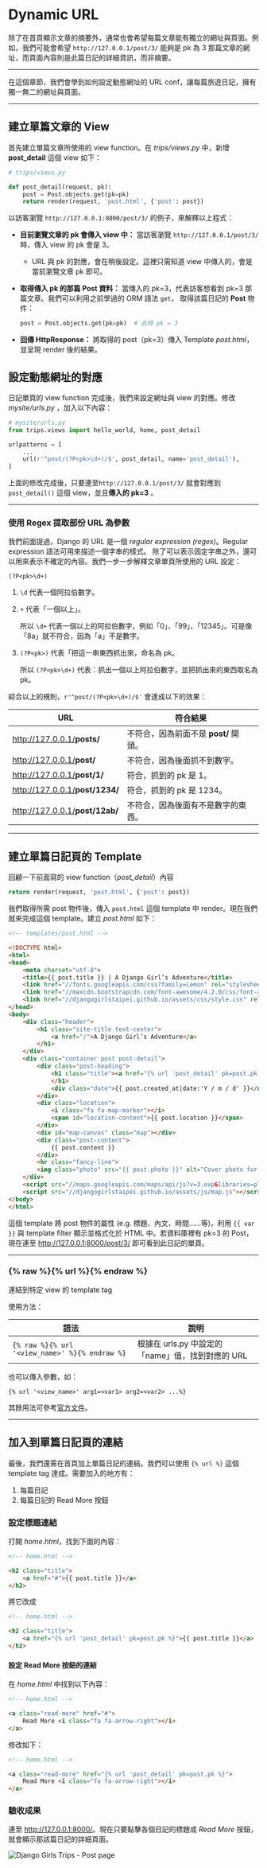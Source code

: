 # Dynamic URL


除了在首頁顯示文章的摘要外，通常也會希望每篇文章能有獨立的網址與頁面。例如，我們可能會希望 `http://127.0.0.1/post/3/` 能夠是 pk 為 3 那篇文章的網址，而頁面內容則是此篇日記的詳細資訊，而非摘要。

---

在這個章節，我們會學到如何設定動態網址的 URL conf，讓每篇旅遊日記，擁有獨一無二的網址與頁面。

---

## 建立單篇文章的 View

首先建立單篇文章所使用的 view function。在 *trips/views.py* 中，新增 **post_detail** 這個 view 如下：

```python
# trips/views.py

def post_detail(request, pk):
    post = Post.objects.get(pk=pk)
    return render(request, 'post.html', {'post': post})
```

以訪客瀏覽 `http://127.0.0.1:8000/post/3/` 的例子，來解釋以上程式：

- **目前瀏覽文章的 pk 會傳入 view 中：** 當訪客瀏覽 `http://127.0.0.1/post/3/` 時，傳入 view 的 pk 會是 3。
    - URL 與 pk 的對應，會在稍後設定。這裡只需知道 view 中傳入的，會是當前瀏覽文章 pk 即可。

- **取得傳入 pk 的那篇 Post 資料：** 當傳入的 pk=3，代表訪客想看到 pk=3 那篇文章。我們可以利用之前學過的 ORM 語法 `get`， 取得該篇日記的 **Post** 物件：

    ```python
    post = Post.objects.get(pk=pk)  # 此時 pk = 3
    ```

- **回傳 HttpResponse：** 將取得的 post（pk=3）傳入 Template *post.html*，並呈現 render 後的結果。


## 設定動態網址的對應

日記單頁的 view function 完成後，我們來設定網址與 view 的對應。修改 *mysite/urls.py* ，加入以下內容：

```python
# mysite/urls.py
from trips.views import hello_world, home, post_detail

urlpatterns = [
    ...
    url(r'^post/(?P<pk>\d+)/$', post_detail, name='post_detail'),
]
```

上面的修改完成後，只要連至`http://127.0.0.1/post/3/` 就會對應到 `post_detail()` 這個 view，並且**傳入的 pk=3** 。

---

### 使用 Regex 提取部份 URL 為參數

我們前面提過，Django 的 URL 是一個 *regular expression (regex)*。Regular expression 語法可用來描述一個字串的樣式。 除了可以表示固定字串之外，還可以用來表示不確定的內容。我們一步一步解釋文章單頁所使用的 URL 設定：

```
(?P<pk>\d+)
```

1. `\d` 代表一個阿拉伯數字。

2. `+` 代表「一個以上」。

    所以 `\d+` 代表一個以上的阿拉伯數字，例如「0」、「99」、「12345」。可是像「8a」就不符合，因為「a」不是數字。

3. `(?P<pk>)` 代表「把這一串東西抓出來，命名為 pk。

    所以 `(?P<pk>\d+)` 代表：抓出一個以上阿拉伯數字，並把抓出來的東西取名為 pk。

綜合以上的規則，`r'^post/(?P<pk>\d+)/$'` 會達成以下的效果：

URL       | 符合結果
----------|------------------------
http://127.0.0.1/<strong>posts/</strong>    | 不符合，因為前面不是 **post/** 開頭。
http://127.0.0.1/<strong>post/</strong>     | 不符合，因為後面抓不到數字。
http://127.0.0.1/<strong>post/1/</strong>   | 符合，抓到的 pk 是 1。
http://127.0.0.1/<strong>post/1234/</strong>| 符合，抓到的 pk 是 1234。
http://127.0.0.1/<strong>post/12ab/</strong>| 不符合，因為後面有不是數字的東西。

---

## 建立單篇日記頁的 Template

回顧一下前面寫的 view function（*post_detail*）內容

```python
return render(request, 'post.html', {'post': post})
```

我們取得所需 post 物件後，傳入 `post.html` 這個 template 中 render。現在我們就來完成這個 template。建立 *post.html* 如下：

```html
<!-- templates/post.html -->

<!DOCTYPE html>
<html>
<head>
    <meta charset="utf-8">
    <title>{{ post.title }} | A Django Girl’s Adventure</title>
    <link href="//fonts.googleapis.com/css?family=Lemon" rel="stylesheet" type="text/css">
    <link href="//maxcdn.bootstrapcdn.com/font-awesome/4.2.0/css/font-awesome.min.css" rel="stylesheet" type="text/css">
    <link href="//djangogirlstaipei.github.io/assets/css/style.css" rel="stylesheet" type="text/css">
</head>
<body>
    <div class="header">
        <h1 class="site-title text-center">
            <a href="/">A Django Girl’s Adventure</a>
        </h1>
    </div>
    <div class="container post post-detail">
        <div class="post-heading">
            <h1 class="title"><a href="{% url 'post_detail' pk=post.pk %}">{{ post.title }}</a>
            </h1>
            <div class="date">{{ post.created_at|date:'Y / m / d' }}</div>
        </div>
        <div class="location">
            <i class="fa fa-map-marker"></i>
            <span id="location-content">{{ post.location }}</span>
        </div>
        <div id="map-canvas" class="map"></div>
        <div class="post-content">
            {{ post.content }}
        </div>
        <hr class="fancy-line">
        <img class="photo" src="{{ post.photo }}" alt="Cover photo for {{ post.title }}">
    </div>
    <script src="//maps.googleapis.com/maps/api/js?v=3.exp&libraries=places&sensor=false"></script>
    <script src="//djangogirlstaipei.github.io/assets/js/map.js"></script>
</body>
</html>
```

這個 template 將 post 物件的屬性 (e.g. 標題、內文、時間......等)，利用 `{{ var }}` 與 template filter 顯示並格式化於 HTML 中。若資料庫裡有 pk=3 的 Post，現在連至 <http://127.0.0.1:8000/post/3/> 即可看到此日記的單頁。

---

### {% raw %}{% url %}{% endraw %}

連結到特定 view 的 template tag

使用方法：

| 語法 | 說明 |
| --- | --- |
| `{% raw %}{% url '<view_name>' %}{% endraw %}` | 根據在 urls.py 中設定的「name」值，找到對應的 URL |

也可以傳入參數，如：

```
{% url '<view_name>' arg1=<var1> arg2=<var2> ...%}
```

其餘用法可參考[官方文件](https://docs.djangoproject.com/en/1.8/ref/templates/builtins/#url)。

---

## 加入到單篇日記頁的連結

最後，我們還需在首頁加上單篇日記的連結。我們可以使用 `{% url %}` 這個 template tag 達成。需要加入的地方有：

1. 每篇日記
2. 每篇日記的 Read More 按鈕

### 設定標題連結

打開 *home.html*，找到下面的內容：

```html
<!-- home.html -->

<h2 class="title">
    <a href="#">{{ post.title }}</a>
</h2>
```

將它改成

```html
<!-- home.html -->

<h2 class="title">
    <a href="{% url 'post_detail' pk=post.pk %}">{{ post.title }}</a>
</h2>
```

#### 設定 Read More 按鈕的連結


在 *home.html* 中找到以下內容：

```html
<!-- home.html -->

<a class="read-more" href="#">
    Read More <i class="fa fa-arrow-right"></i>
</a>
```

修改如下：

```html
<!-- home.html -->

<a class="read-more" href="{% url 'post_detail' pk=post.pk %}">
    Read More <i class="fa fa-arrow-right"></i>
</a>
```

### 驗收成果

連至 <http://127.0.0.1:8000/>。現在只要點擊各個日記的標題或 *Read More* 按鈕，就會顯示那該篇日記的詳細頁面。

![Django Girls Trips - Post page](./../images/djangogirlstrips-post.png)
